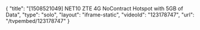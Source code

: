 {
    "title": "[1508521049] NET10 ZTE 4G NoContract Hotspot with 5GB of Data",
    "type": "solo",
    "layout": "iframe-static",
    "videoId": "123178747",
    "url": "\/tvpembed\/123178747"
}